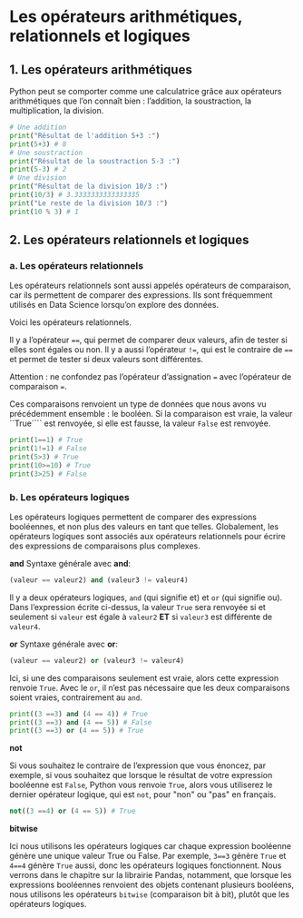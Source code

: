 # Les opérateurs arithmétiques, relationnels et logiques

## 1. Les opérateurs arithmétiques
Python peut se comporter comme une calculatrice grâce aux opérateurs arithmétiques que l’on connaît bien : l’addition, la soustraction, la multiplication, la division.

```python
# Une addition 
print("Résultat de l'addition 5+3 :") 
print(5+3) # 8
# Une soustraction 
print("Résultat de la soustraction 5-3 :") 
print(5-3) # 2
# Une division 
print("Résultat de la division 10/3 :") 
print(10/3) # 3.3333333333333335
print("Le reste de la division 10/3 :") 
print(10 % 3) # 1
```



## 2. Les opérateurs relationnels et logiques

### a. Les opérateurs relationnels
Les opérateurs relationnels sont aussi appelés opérateurs de comparaison, car ils permettent de comparer des expressions. Ils sont fréquemment utilisés en Data Science lorsqu’on explore des données.

Voici les opérateurs relationnels.

Il y a l’opérateur ```==```, qui permet de comparer deux valeurs, afin de tester si elles sont égales ou non. Il y a aussi l’opérateur ```!=```, qui est le contraire de ```==``` et permet de tester si deux valeurs sont différentes.

Attention : ne confondez pas l’opérateur d’assignation ```=``` avec l’opérateur de comparaison ```=```.

Ces comparaisons renvoient un type de données que nous avons vu précédemment ensemble : le booléen. Si la comparaison est vraie, la valeur ``True```` est renvoyée, si elle est fausse, la valeur ```False``` est renvoyée.

```python
print(1==1) # True
print(1!=1) # False
print(5>3) # True
print(10>=10) # True
print(3>25) # False
```

### b. Les opérateurs logiques
Les opérateurs logiques permettent de comparer des expressions booléennes, et non plus des valeurs en tant que telles. Globalement, les opérateurs logiques sont associés aux opérateurs relationnels pour écrire des expressions de comparaisons plus complexes.


__and__
Syntaxe générale avec __and__:
```python
(valeur == valeur2) and (valeur3 != valeur4) 
```
Il y a deux opérateurs logiques, ```and``` (qui signifie et) et ```or``` (qui signifie ou). Dans l’expression écrite ci-dessus, la valeur ```True``` sera renvoyée si et seulement si ```valeur``` est égale à ```valeur2``` __ET__ si ```valeur3``` est différente de ```valeur4```.

__or__
Syntaxe générale avec __or__:
```python
(valeur == valeur2) or (valeur3 != valeur4) 
```
Ici, si une des comparaisons seulement est vraie, alors cette expression renvoie ```True```. Avec le ```or```, il n’est pas nécessaire que les deux comparaisons soient vraies, contrairement au ```and```.

```python
print((3 ==3) and (4 == 4)) # True 
print((3 ==3) and (4 == 5)) # False
print((3 ==3) or (4 == 5)) # True
```

__not__

Si vous souhaitez le contraire de l’expression que vous énoncez, par exemple, si vous souhaitez que lorsque le résultat de votre expression booléenne est ```False```, Python vous renvoie ```True```, alors vous utiliserez le dernier opérateur logique, qui est ```not```, pour "non" ou "pas" en français. 

```python
not((3 ==4) or (4 == 5)) # True
```

__bitwise__

Ici nous utilisons les opérateurs logiques car chaque expression booléenne génère une unique valeur True ou False. Par exemple, ```3==3``` génère ```True``` et ```4==4``` génère ```True``` aussi, donc les opérateurs logiques fonctionnent. Nous verrons dans le chapitre sur la librairie Pandas, notamment, que lorsque les expressions booléennes renvoient des objets contenant plusieurs booléens, nous utilisons les opérateurs ```bitwise``` (comparaison bit à bit), plutôt que les opérateurs logiques.
